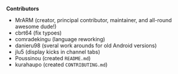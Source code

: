 **Contributors**

* MrARM (creator, principal contributor, maintainer, and all-round awesome dude!)
* cbrt64 (fix typoes)
* comradekingu (language reworking)
* danieru98 (sveral work arounds for old Android versions)
* jlu5 (display kicks in channel tabs)
* Poussinou (created `README.md`)
* kurahaupo (created `CONTRIBUTING.md`)
